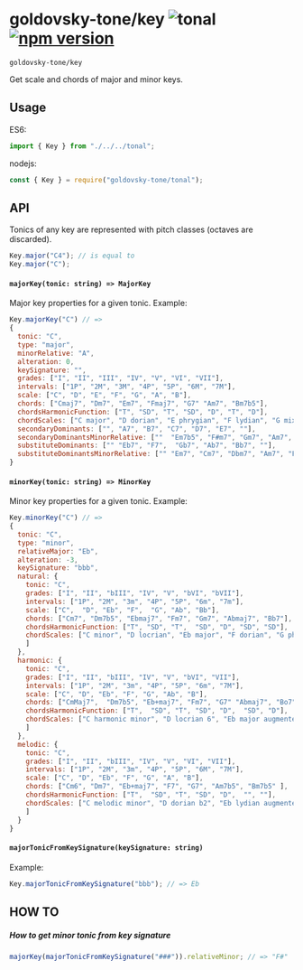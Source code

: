 # goldovsky-tone/key ![tonal](https://img.shields.io/badge/@tonaljs-key-yellow.svg?style=flat-square) [![npm version](https://img.shields.io/npm/v/goldovsky-tone/key.svg?style=flat-square)](https://www.npmjs.com/package/goldovsky-tone/key)

`goldovsky-tone/key`

Get scale and chords of major and minor keys.

## Usage

ES6:

```js
import { Key } from "./../../tonal";
```

nodejs:

```js
const { Key } = require("goldovsky-tone/tonal");
```

## API

Tonics of any key are represented with pitch classes (octaves are discarded).

```js
Key.major("C4"); // is equal to
Key.major("C");
```

#### `majorKey(tonic: string) => MajorKey`

Major key properties for a given tonic. Example:

```js
Key.majorKey("C") // =>
{
  tonic: "C",
  type: "major",
  minorRelative: "A",
  alteration: 0,
  keySignature: "",
  grades: ["I", "II", "III", "IV", "V", "VI", "VII"],
  intervals: ["1P", "2M", "3M", "4P", "5P", "6M", "7M"],
  scale: ["C", "D", "E", "F", "G", "A", "B"],
  chords: ["Cmaj7", "Dm7", "Em7", "Fmaj7", "G7" "Am7", "Bm7b5"],
  chordsHarmonicFunction: ["T", "SD", "T", "SD", "D", "T", "D"],
  chordScales: ["C major", "D dorian", "E phrygian", "F lydian", "G mixolydian", "A minor", "B locrian"],
  secondaryDominants: ["", "A7", "B7", "C7", "D7", "E7", ""],
  secondaryDominantsMinorRelative: [""  "Em7b5", "F#m7", "Gm7", "Am7",  "Bm7b5", ""],
  substituteDominants: ["" "Eb7", "F7",  "Gb7", "Ab7", "Bb7", ""],
  substituteDominantsMinorRelative: ["" "Em7", "Cm7", "Dbm7", "Am7", "Fm7", ""]
}
```

#### `minorKey(tonic: string) => MinorKey`

Minor key properties for a given tonic. Example:

```js
Key.minorKey("C") // =>
{
  tonic: "C",
  type: "minor",
  relativeMajor: "Eb",
  alteration: -3,
  keySignature: "bbb",
  natural: {
    tonic: "C",
    grades: ["I", "II", "bIII", "IV", "V", "bVI", "bVII"],
    intervals: ["1P", "2M", "3m", "4P", "5P", "6m", "7m"],
    scale: ["C",  "D", "Eb", "F",  "G", "Ab", "Bb"],
    chords: ["Cm7", "Dm7b5", "Ebmaj7", "Fm7", "Gm7", "Abmaj7", "Bb7"],
    chordsHarmonicFunction: ["T", "SD", "T",  "SD", "D", "SD", "SD"],
    chordScales: ["C minor", "D locrian", "Eb major", "F dorian", "G phrygian", "Ab lydian", "Bb mixolydian"
    ]
  },
  harmonic: {
    tonic: "C",
    grades: ["I", "II", "bIII", "IV", "V", "bVI", "VII"],
    intervals: ["1P", "2M", "3m", "4P", "5P", "6m", "7M"],
    scale: ["C", "D", "Eb", "F", "G", "Ab", "B"],
    chords: ["CmMaj7",  "Dm7b5", "Eb+maj7", "Fm7", "G7" "Abmaj7", "Bo7"],
    chordsHarmonicFunction: ["T",  "SD", "T", "SD", "D",  "SD", "D"],
    chordScales: ["C harmonic minor", "D locrian 6", "Eb major augmented", "F lydian diminished", "G phrygian dominant", "Ab lydian #9", "B ultralocrian"
    ]
  },
  melodic: {
    tonic: "C",
    grades: ["I", "II", "bIII", "IV", "V", "VI", "VII"],
    intervals: ["1P", "2M", "3m", "4P", "5P", "6M", "7M"],
    scale: ["C", "D", "Eb", "F", "G", "A", "B"],
    chords: ["Cm6", "Dm7", "Eb+maj7", "F7", "G7", "Am7b5", "Bm7b5" ],
    chordsHarmonicFunction: ["T",  "SD", "T", "SD", "D",  "", ""],
    chordScales: ["C melodic minor", "D dorian b2", "Eb lydian augmented", "F lydian dominant", "G mixolydian b6", "A locrian #2", "B altered"
    ]
  }
}
```

#### `majorTonicFromKeySignature(keySignature: string)`

Example:

```js
Key.majorTonicFromKeySignature("bbb"); // => Eb
```

## HOW TO

##### How to get minor tonic from key signature

```js
majorKey(majorTonicFromKeySignature("###")).relativeMinor; // => "F#"
```
